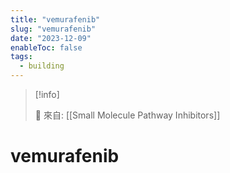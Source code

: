 ```yaml
---
title: "vemurafenib"
slug: "vemurafenib"
date: "2023-12-09"
enableToc: false
tags:
  - building
---
```


> [!info]
>
> 🌱 來自: [[Small Molecule Pathway Inhibitors]]

# vemurafenib


